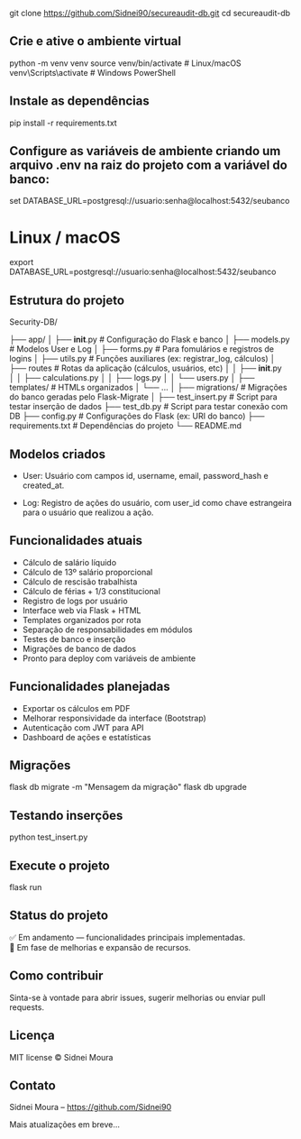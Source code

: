 git clone https://github.com/Sidnei90/secureaudit-db.git
cd secureaudit-db

## Crie e ative o ambiente virtual

python -m venv venv
source venv/bin/activate  # Linux/macOS
venv\Scripts\activate     # Windows PowerShell

## Instale as dependências

pip install -r requirements.txt

## Configure as variáveis de ambiente criando um arquivo .env na raiz do projeto com a variável do banco:

set DATABASE_URL=postgresql://usuario:senha@localhost:5432/seubanco
# Linux / macOS
export DATABASE_URL=postgresql://usuario:senha@localhost:5432/seubanco

## Estrutura do projeto

Security-DB/


├── app/
│   ├── __init__.py           # Configuração do Flask e banco
│   ├── models.py             # Modelos User e Log
│   ├── forms.py              # Para fomulários e registros de logins
│   ├── utils.py              # Funções auxiliares (ex: registrar_log, cálculos)
│   ├── routes                # Rotas da aplicação (cálculos, usuários, etc)
│   │   ├── __init__.py  
│   │   ├── calculations.py
│   │   ├── logs.py
│   │   └── users.py
│   ├── templates/            # HTMLs organizados
│   └── ...
│
├── migrations/               # Migrações do banco geradas pelo Flask-Migrate
│
├── test_insert.py            # Script para testar inserção de dados
├── test_db.py                # Script para testar conexão com DB
├── config.py                 # Configurações do Flask (ex: URI do banco)
├── requirements.txt          # Dependências do projeto
└── README.md

## Modelos criados

- User: Usuário com campos id, username, email, password_hash e created_at.

- Log: Registro de ações do usuário, com user_id como chave estrangeira para o usuário que realizou a ação.

## Funcionalidades atuais

- Cálculo de salário líquido
- Cálculo de 13º salário proporcional
- Cálculo de rescisão trabalhista
- Cálculo de férias + 1/3 constitucional
- Registro de logs por usuário
- Interface web via Flask + HTML
- Templates organizados por rota
- Separação de responsabilidades em módulos
- Testes de banco e inserção
- Migrações de banco de dados
- Pronto para deploy com variáveis de ambiente

## Funcionalidades planejadas

- Exportar os cálculos em PDF
- Melhorar responsividade da interface (Bootstrap)
- Autenticação com JWT para API
- Dashboard de ações e estatísticas

## Migrações

flask db migrate -m "Mensagem da migração"
flask db upgrade

## Testando inserções

python test_insert.py

## Execute o projeto

flask run

## Status do projeto

✅ Em andamento — funcionalidades principais implementadas.  
🔄 Em fase de melhorias e expansão de recursos.

## Como contribuir

Sinta-se à vontade para abrir issues, sugerir melhorias ou enviar pull requests.

## Licença

MIT license © Sidnei Moura

## Contato

Sidnei Moura – https://github.com/Sidnei90

Mais atualizações em breve...
